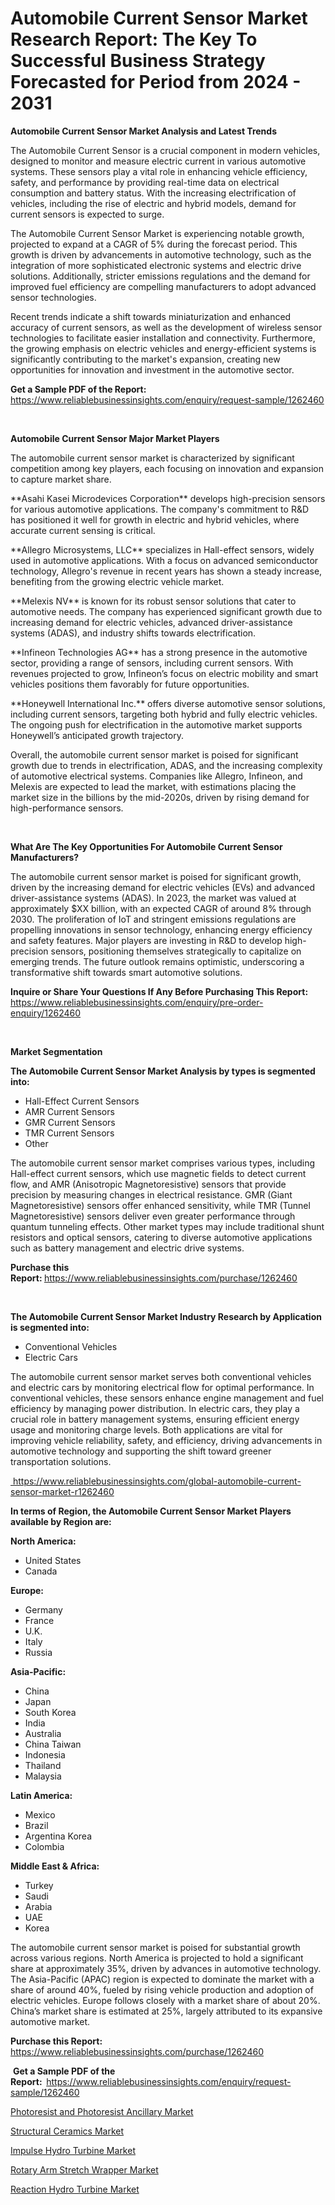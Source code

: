 <p><h1>Automobile Current Sensor Market Research Report: The Key To Successful Business Strategy Forecasted for Period from 2024 - 2031</h1></p><p><strong>Automobile Current Sensor Market Analysis and Latest Trends</strong></p>
<p><p>The Automobile Current Sensor is a crucial component in modern vehicles, designed to monitor and measure electric current in various automotive systems. These sensors play a vital role in enhancing vehicle efficiency, safety, and performance by providing real-time data on electrical consumption and battery status. With the increasing electrification of vehicles, including the rise of electric and hybrid models, demand for current sensors is expected to surge.</p><p>The Automobile Current Sensor Market is experiencing notable growth, projected to expand at a CAGR of 5% during the forecast period. This growth is driven by advancements in automotive technology, such as the integration of more sophisticated electronic systems and electric drive solutions. Additionally, stricter emissions regulations and the demand for improved fuel efficiency are compelling manufacturers to adopt advanced sensor technologies. </p><p>Recent trends indicate a shift towards miniaturization and enhanced accuracy of current sensors, as well as the development of wireless sensor technologies to facilitate easier installation and connectivity. Furthermore, the growing emphasis on electric vehicles and energy-efficient systems is significantly contributing to the market's expansion, creating new opportunities for innovation and investment in the automotive sector.</p></p>
<p><strong>Get a Sample PDF of the Report:&nbsp;</strong> <a href="https://www.reliablebusinessinsights.com/enquiry/request-sample/1262460?utm_campaign=1399&utm_medium=2&utm_source=Github&utm_content=ia&utm_term=29092024&utm_id=automobile-current-sensor">https://www.reliablebusinessinsights.com/enquiry/request-sample/1262460</a></p>
<p>&nbsp;</p>
<p><strong>Automobile Current Sensor Major Market Players</strong></p>
<p><p>The automobile current sensor market is characterized by significant competition among key players, each focusing on innovation and expansion to capture market share. </p><p>**Asahi Kasei Microdevices Corporation** develops high-precision sensors for various automotive applications. The company's commitment to R&D has positioned it well for growth in electric and hybrid vehicles, where accurate current sensing is critical. </p><p>**Allegro Microsystems, LLC** specializes in Hall-effect sensors, widely used in automotive applications. With a focus on advanced semiconductor technology, Allegro's revenue in recent years has shown a steady increase, benefiting from the growing electric vehicle market.</p><p>**Melexis NV** is known for its robust sensor solutions that cater to automotive needs. The company has experienced significant growth due to increasing demand for electric vehicles, advanced driver-assistance systems (ADAS), and industry shifts towards electrification.</p><p>**Infineon Technologies AG** has a strong presence in the automotive sector, providing a range of sensors, including current sensors. With revenues projected to grow, Infineon’s focus on electric mobility and smart vehicles positions them favorably for future opportunities.</p><p>**Honeywell International Inc.** offers diverse automotive sensor solutions, including current sensors, targeting both hybrid and fully electric vehicles. The ongoing push for electrification in the automotive market supports Honeywell’s anticipated growth trajectory.</p><p>Overall, the automobile current sensor market is poised for significant growth due to trends in electrification, ADAS, and the increasing complexity of automotive electrical systems. Companies like Allegro, Infineon, and Melexis are expected to lead the market, with estimations placing the market size in the billions by the mid-2020s, driven by rising demand for high-performance sensors.</p></p>
<p>&nbsp;</p>
<p><strong>What Are The Key Opportunities For Automobile Current Sensor Manufacturers?</strong></p>
<p><p>The automobile current sensor market is poised for significant growth, driven by the increasing demand for electric vehicles (EVs) and advanced driver-assistance systems (ADAS). In 2023, the market was valued at approximately $XX billion, with an expected CAGR of around 8% through 2030. The proliferation of IoT and stringent emissions regulations are propelling innovations in sensor technology, enhancing energy efficiency and safety features. Major players are investing in R&D to develop high-precision sensors, positioning themselves strategically to capitalize on emerging trends. The future outlook remains optimistic, underscoring a transformative shift towards smart automotive solutions.</p></p>
<p><strong>Inquire or Share Your Questions If Any Before Purchasing This Report:</strong> <a href="https://www.reliablebusinessinsights.com/enquiry/pre-order-enquiry/1262460?utm_campaign=1399&utm_medium=2&utm_source=Github&utm_content=ia&utm_term=29092024&utm_id=automobile-current-sensor">https://www.reliablebusinessinsights.com/enquiry/pre-order-enquiry/1262460</a></p>
<p>&nbsp;</p>
<p><strong>Market Segmentation</strong></p>
<p><strong>The Automobile Current Sensor Market Analysis by types is segmented into:</strong></p>
<p><ul><li>Hall-Effect Current Sensors</li><li>AMR Current Sensors</li><li>GMR Current Sensors</li><li>TMR Current Sensors</li><li>Other</li></ul></p>
<p><p>The automobile current sensor market comprises various types, including Hall-effect current sensors, which use magnetic fields to detect current flow, and AMR (Anisotropic Magnetoresistive) sensors that provide precision by measuring changes in electrical resistance. GMR (Giant Magnetoresistive) sensors offer enhanced sensitivity, while TMR (Tunnel Magnetoresistive) sensors deliver even greater performance through quantum tunneling effects. Other market types may include traditional shunt resistors and optical sensors, catering to diverse automotive applications such as battery management and electric drive systems.</p></p>
<p><strong>Purchase this Report:&nbsp;</strong><a href="https://www.reliablebusinessinsights.com/purchase/1262460?utm_campaign=1399&utm_medium=2&utm_source=Github&utm_content=ia&utm_term=29092024&utm_id=automobile-current-sensor">https://www.reliablebusinessinsights.com/purchase/1262460</a></p>
<p>&nbsp;</p>
<p><strong>The Automobile Current Sensor Market Industry Research by Application is segmented into:</strong></p>
<p><ul><li>Conventional Vehicles</li><li>Electric Cars</li></ul></p>
<p><p>The automobile current sensor market serves both conventional vehicles and electric cars by monitoring electrical flow for optimal performance. In conventional vehicles, these sensors enhance engine management and fuel efficiency by managing power distribution. In electric cars, they play a crucial role in battery management systems, ensuring efficient energy usage and monitoring charge levels. Both applications are vital for improving vehicle reliability, safety, and efficiency, driving advancements in automotive technology and supporting the shift toward greener transportation solutions.</p></p>
<p><a href="https://www.reliablebusinessinsights.com/global-automobile-current-sensor-market-r1262460?utm_campaign=1399&utm_medium=2&utm_source=Github&utm_content=ia&utm_term=29092024&utm_id=automobile-current-sensor">&nbsp;https://www.reliablebusinessinsights.com/global-automobile-current-sensor-market-r1262460</a></p>
<p><strong>In terms of Region, the Automobile Current Sensor Market Players available by Region are:</strong></p>
<p>
    <p> <strong> North America: </strong>
        <ul>
            <li>United States</li>
            <li>Canada</li>
        </ul>
        </p> 
    <p> <strong> Europe: </strong>
        <ul>
            <li>Germany</li>
            <li>France</li>
            <li>U.K.</li>
            <li>Italy</li>
            <li>Russia</li>
        </ul>
        </p> 
    <p> <strong> Asia-Pacific: </strong>
        <ul>
            <li>China</li>
            <li>Japan</li>
            <li>South Korea</li>
            <li>India</li>
            <li>Australia</li>
            <li>China Taiwan</li>
            <li>Indonesia</li>
            <li>Thailand</li>
            <li>Malaysia</li>
        </ul>
        </p> 
    <p> <strong> Latin America: </strong>
        <ul>
            <li>Mexico</li>
            <li>Brazil</li>
            <li>Argentina Korea</li>
            <li>Colombia</li>
        </ul>
        </p> 
    <p> <strong> Middle East & Africa: </strong>
        <ul>
            <li>Turkey</li>
            <li>Saudi</li>
            <li>Arabia</li>
            <li>UAE</li>
            <li>Korea</li>
        </ul>
    </p>
    </p>
<p><p>The automobile current sensor market is poised for substantial growth across various regions. North America is projected to hold a significant share at approximately 35%, driven by advances in automotive technology. The Asia-Pacific (APAC) region is expected to dominate the market with a share of around 40%, fueled by rising vehicle production and adoption of electric vehicles. Europe follows closely with a market share of about 20%. China’s market share is estimated at 25%, largely attributed to its expansive automotive market.</p></p>
<p><strong>Purchase this Report: </strong><a href="https://www.reliablebusinessinsights.com/purchase/1262460?utm_campaign=1399&utm_medium=2&utm_source=Github&utm_content=ia&utm_term=29092024&utm_id=automobile-current-sensor">https://www.reliablebusinessinsights.com/purchase/1262460</a></p>
<p>&nbsp;<strong>Get a Sample PDF of the Report:&nbsp;&nbsp;</strong><a href="https://www.reliablebusinessinsights.com/enquiry/request-sample/1262460?utm_campaign=1399&utm_medium=2&utm_source=Github&utm_content=ia&utm_term=29092024&utm_id=automobile-current-sensor">https://www.reliablebusinessinsights.com/enquiry/request-sample/1262460</a></p>
<p><strong></strong></p>
<p><p><a href="https://issuu.com/reportprime-2/docs/photoresist-and-photoresist-ancilla_934ec3e26ab04f?utm_campaign=1399&utm_medium=2&utm_source=Github&utm_content=ia&utm_term=29092024&utm_id=automobile-current-sensor">Photoresist and Photoresist Ancillary Market</a></p><p><a href="https://issuu.com/reportprime-2/docs/structural-ceramics-market-size-203_8d2ccdac42d6be?utm_campaign=1399&utm_medium=2&utm_source=Github&utm_content=ia&utm_term=29092024&utm_id=automobile-current-sensor">Structural Ceramics Market</a></p><p><a href="https://www.linkedin.com/pulse/impulse-hydro-turbine-market-size-growth-trends-industry-zf7ze?utm_campaign=1399&utm_medium=2&utm_source=Github&utm_content=ia&utm_term=29092024&utm_id=automobile-current-sensor">Impulse Hydro Turbine Market</a></p><p><a href="https://www.linkedin.com/pulse/insights-rotary-arm-stretch-wrapper-market-size-which-expanding-essbe?utm_campaign=1399&utm_medium=2&utm_source=Github&utm_content=ia&utm_term=29092024&utm_id=automobile-current-sensor">Rotary Arm Stretch Wrapper Market</a></p><p><a href="https://www.linkedin.com/pulse/insights-reaction-hydro-turbine-industry-market-financial-ha3je?utm_campaign=1399&utm_medium=2&utm_source=Github&utm_content=ia&utm_term=29092024&utm_id=automobile-current-sensor">Reaction Hydro Turbine Market</a></p></p>
